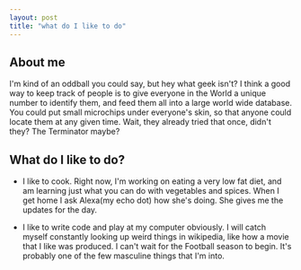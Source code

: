```yaml
---
layout: post
title: "what do I like to do"
---
```


## About me

I'm kind of an oddball you could say, but hey what geek isn't?  I think a good way to keep track of people is to give everyone in the World a unique number to identify them, and feed them all into a large world wide database.  You could put small microchips under everyone's skin, so that anyone could locate them at any given time.  Wait, they already tried that once, didn't they?  The Terminator maybe?  

## What do I like to do?

* I like to cook.  Right now, I'm working on eating a very low fat diet, and am learning just what you can do with vegetables and spices.  When I get home I ask Alexa(my echo dot) how she's doing.  She gives me the updates for the day. 

* I like to write code and play at my computer obviously.  I will catch myself constantly looking up weird things in wikipedia, like how a movie that I like was produced.  I can't wait for the Football season to begin.  It's probably one of the few masculine things that I'm into.   